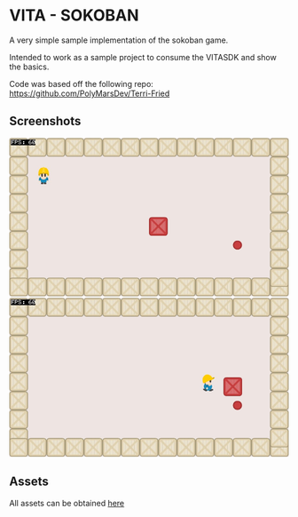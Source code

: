 # VITA - SOKOBAN

A very simple sample implementation of the sokoban game.

Intended to work as a sample project to consume the VITASDK and show the basics.

Code was based off the following repo: https://github.com/PolyMarsDev/Terri-Fried

## Screenshots
![screen1](https://github.com/JoseOcasio/vita-sokoban/blob/master/resources/screenshots/screenshot1.jpg)
![screen2](https://github.com/JoseOcasio/vita-sokoban/blob/master/resources/screenshots/screenshot2.jpg)

## Assets
All assets can be obtained [here](https://opengameart.org/content/sokoban-pack)
